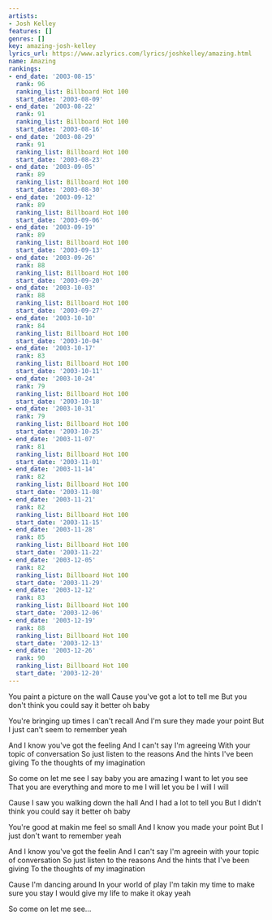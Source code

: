 ```yaml
---
artists:
- Josh Kelley
features: []
genres: []
key: amazing-josh-kelley
lyrics_url: https://www.azlyrics.com/lyrics/joshkelley/amazing.html
name: Amazing
rankings:
- end_date: '2003-08-15'
  rank: 96
  ranking_list: Billboard Hot 100
  start_date: '2003-08-09'
- end_date: '2003-08-22'
  rank: 91
  ranking_list: Billboard Hot 100
  start_date: '2003-08-16'
- end_date: '2003-08-29'
  rank: 91
  ranking_list: Billboard Hot 100
  start_date: '2003-08-23'
- end_date: '2003-09-05'
  rank: 89
  ranking_list: Billboard Hot 100
  start_date: '2003-08-30'
- end_date: '2003-09-12'
  rank: 89
  ranking_list: Billboard Hot 100
  start_date: '2003-09-06'
- end_date: '2003-09-19'
  rank: 89
  ranking_list: Billboard Hot 100
  start_date: '2003-09-13'
- end_date: '2003-09-26'
  rank: 88
  ranking_list: Billboard Hot 100
  start_date: '2003-09-20'
- end_date: '2003-10-03'
  rank: 88
  ranking_list: Billboard Hot 100
  start_date: '2003-09-27'
- end_date: '2003-10-10'
  rank: 84
  ranking_list: Billboard Hot 100
  start_date: '2003-10-04'
- end_date: '2003-10-17'
  rank: 83
  ranking_list: Billboard Hot 100
  start_date: '2003-10-11'
- end_date: '2003-10-24'
  rank: 79
  ranking_list: Billboard Hot 100
  start_date: '2003-10-18'
- end_date: '2003-10-31'
  rank: 79
  ranking_list: Billboard Hot 100
  start_date: '2003-10-25'
- end_date: '2003-11-07'
  rank: 81
  ranking_list: Billboard Hot 100
  start_date: '2003-11-01'
- end_date: '2003-11-14'
  rank: 82
  ranking_list: Billboard Hot 100
  start_date: '2003-11-08'
- end_date: '2003-11-21'
  rank: 82
  ranking_list: Billboard Hot 100
  start_date: '2003-11-15'
- end_date: '2003-11-28'
  rank: 85
  ranking_list: Billboard Hot 100
  start_date: '2003-11-22'
- end_date: '2003-12-05'
  rank: 82
  ranking_list: Billboard Hot 100
  start_date: '2003-11-29'
- end_date: '2003-12-12'
  rank: 83
  ranking_list: Billboard Hot 100
  start_date: '2003-12-06'
- end_date: '2003-12-19'
  rank: 88
  ranking_list: Billboard Hot 100
  start_date: '2003-12-13'
- end_date: '2003-12-26'
  rank: 90
  ranking_list: Billboard Hot 100
  start_date: '2003-12-20'
---
```


You paint a picture on the wall
Cause you've got a lot to tell me
But you don't think you could say it better oh baby

You're bringing up times I can't recall
And I'm sure they made your point
But I just can't seem to remember yeah

And I know you've got the feeling
And I can't say I'm agreeing
With your topic of conversation
So just listen to the reasons
And the hints I've been giving
To the thoughts of my imagination


So come on let me see
I say baby you are amazing
I want to let you see
That you are everything and more to me
I will let you be I will I will

Cause I saw you walking down the hall
And I had a lot to tell you
But I didn't think you could say it better oh baby

You're good at makin me feel so small
And I know you made your point
But I just don't want to remember yeah

And I know you've got the feelin
And I can't say I'm agreein with your topic of conversation
So just listen to the reasons
And the hints that I've been giving
To the thoughts of my imagination



Cause I'm dancing around
In your world of play
I'm takin my time to make sure you stay
I would give my life to make it okay yeah

So come on let me see...

